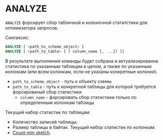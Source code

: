 # ANALYZE

`ANALYZE` форсирует сбор табличной и колоночной статитстики для оптимизатора запросов. 

Синтаксис:

```sql
ANALYZE [ <path_to_scheme_object> ]
ANALYZE [ <path_to_table> [ ( column_name [, ...]) ]]
```

В результате выполнения команды будет собрана и актуализированна статистика по указанным таблицам в целом, а также по указанным колонкам (или всем колонкам, если не указаны конкретные колонки).

* `path_to_scheme_object` - путь к объекту схемы
* `path_to_table` - путь к конкретной таблицы для которой требуется форсированый сбор статистики
   * `column_name` - форсировать сбор статистики только по определенным колонкам таблицы

Текущий набор статистик по таблицам:
* Количество записей таблицы;
* Размер таблицы в байтах.
Текущий набор статистик по колонкам:
* [Count-min sketch](https://en.wikipedia.org/wiki/Count%E2%80%93min_sketch).